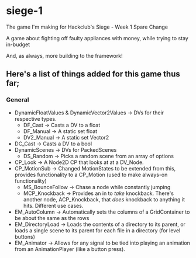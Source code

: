 # siege-1
The game I'm making for Hackclub's Siege - Week 1
Spare Change

A game about fighting off faulty appliances with money, while trying to stay in-budget

And, as always, more building to the framework!
## Here's a list of things added for this game thus far;
### General
- DynamicFloatValues & DynamicVector2Values -> DVs for their respective types.
    - DF_Cast -> Casts a DV to a float
    - DF_Manual -> A static set float
    - DV2_Manual -> A static set Vector2
- DC_Cast -> Casts a DV to a bool
- DynamicScenes -> DVs for PackedScenes
    - DS_Random -> Picks a random scene from an array of options
- CP_Look -> A Node2D CP that looks at at a DV_Node.
- CP_MotionSub -> Changed MotionStates to be extended from this, provides functionality to a CP_Motion (used to make always-on functionality)
	- MS_BounceFollow -> Chase a node while constantly jumping
	- MCP_Knockback -> Provides an in to *take* knockback. There's another node, ACP_Knockback, that *does* knockback to anything it hits. Different use cases.
- EM_AutoColumn -> Automatically sets the columns of a GridContainer to be about the same as the rows
- EM_DirectoryLoad -> Loads the contents of a directory to its parent, or loads a single scene to its parent for each file in a directory (for level buttons)
- EM_Animator -> Allows for any signal to be tied into playing an animation from an AnimationPlayer (like a button press).
